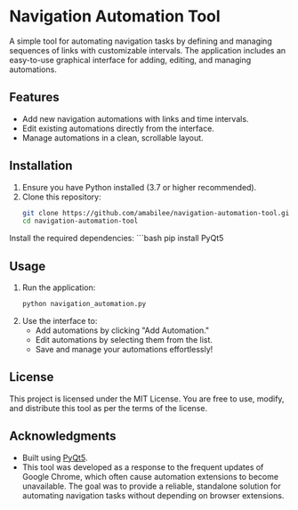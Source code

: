 # Navigation Automation Tool

A simple tool for automating navigation tasks by defining and managing sequences of links with customizable intervals. The application includes an easy-to-use graphical interface for adding, editing, and managing automations.

## Features

- Add new navigation automations with links and time intervals.
- Edit existing automations directly from the interface.
- Manage automations in a clean, scrollable layout.

## Installation

1. Ensure you have Python installed (3.7 or higher recommended).
2. Clone this repository:
   ```bash
   git clone https://github.com/amabilee/navigation-automation-tool.git
   cd navigation-automation-tool
Install the required dependencies:
    ```bash
    pip install PyQt5

## Usage

1. Run the application:
   ```bash
   python navigation_automation.py
2. Use the interface to:
   - Add automations by clicking "Add Automation."
   - Edit automations by selecting them from the list.
   - Save and manage your automations effortlessly!

## License

This project is licensed under the MIT License. You are free to use, modify, and distribute this tool as per the terms of the license.

## Acknowledgments

- Built using [PyQt5](https://riverbankcomputing.com/software/pyqt/intro).
- This tool was developed as a response to the frequent updates of Google Chrome, which often cause automation extensions to become unavailable. The goal was to provide a reliable, standalone solution for automating navigation tasks without depending on browser extensions.
